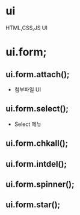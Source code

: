 # ui
HTML,CSS,JS UI

# ui.form;
## ui.form.attach();
  * 첨부파일 UI
## ui.form.select();
  * Select 메뉴
## ui.form.chkall();
## ui.form.intdel();
## ui.form.spinner();
## ui.form.star();
